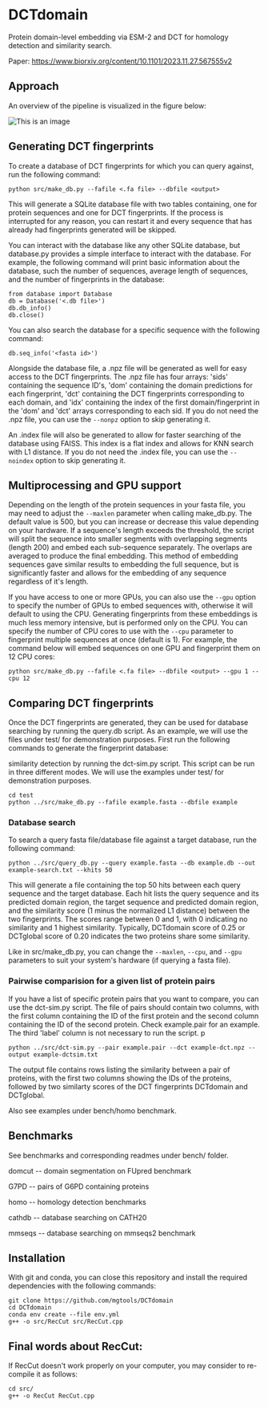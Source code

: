 # DCTdomain
Protein domain-level embedding via ESM-2 and DCT for homology detection and similarity search.

Paper: https://www.biorxiv.org/content/10.1101/2023.11.27.567555v2

## Approach
An overview of the pipeline is visualized in the figure below:

![This is an image](https://github.com/mgtools/DCTdomain/blob/main/misc/DCTdomain-diag.png)

## Generating DCT fingerprints
To create a database of DCT fingerprints for which you can query against, run the following command:

```
python src/make_db.py --fafile <.fa file> --dbfile <output>
```

This will generate a SQLite database file with two tables containing, one for protein sequences and one for DCT fingerprints. If the process is interrupted for any reason, you can restart it and every sequence that has already had fingerprints generated will be skipped.

You can interact with the database like any other SQLite database, but database.py provides a simple interface to interact with the database. For example, the following command will print basic information about the database, such the number of sequences, average length of sequences, and the number of fingerprints in the database:

```
from database import Database
db = Database('<.db file>')
db.db_info()
db.close()
```

You can also search the database for a specific sequence with the following command:

```
db.seq_info('<fasta id>')
```

Alongside the database file, a .npz file will be generated as well for easy access to the DCT fingerprints. The .npz file has four arrays: 'sids' containing the sequence ID's, 'dom' containing the domain predictions for each fingerprint, 'dct' containing the DCT fingerprints corresponding to each domain, and 'idx' containing the index of the first domain/fingerprint in the 'dom' and 'dct' arrays corresponding to each sid. If you do not need the .npz file, you can use the `--nonpz` option to skip generating it.

An .index file will also be generated to allow for faster searching of the database using FAISS. This index is a flat index and allows for KNN search with L1 distance. If you do not need the .index file, you can use the `--noindex` option to skip generating it.

## Multiprocessing and GPU support
Depending on the length of the protein sequences in your fasta file, you may need to adjust the `--maxlen` parameter when calling make_db.py. The default value is 500, but you can increase or decrease this value depending on your hardware. If a sequence's length exceeds the threshold, the script will split the sequence into smaller segments with overlapping segments (length 200) and embed each sub-sequence separately. The overlaps are averaged to produce the final embedding. This method of embedding sequences gave similar results to embedding the full sequence, but is significantly faster and allows for the embedding of any sequence regardless of it's length.

If you have access to one or more GPUs, you can also use the `--gpu` option to specify the number of GPUs to embed sequences with, otherwise it will default to using the CPU. Generating fingerprints from these embeddings is much less memory intensive, but is performed only on the CPU. You can specify the number of CPU cores to use with the `--cpu` parameter to fingerprint multiple sequences at once (default is 1). For example, the command below will embed sequences on one GPU and fingerprint them on 12 CPU cores:

```
python src/make_db.py --fafile <.fa file> --dbfile <output> --gpu 1 --cpu 12
```

## Comparing DCT fingerprints
Once the DCT fingerprints are generated, they can be used for database searching by running the query.db script. As an example, we will use the files under test/ for demonstration purposes. First run the following commands to generate the fingerprint database:

similarity detection by running the dct-sim.py script. This script can be run in three different modes. We will use the examples under test/ for demonstration purposes.

```
cd test
python ../src/make_db.py --fafile example.fasta --dbfile example
```

### Database search
To search a query fasta file/database file against a target database, run the following command:

```
python ../src/query_db.py --query example.fasta --db example.db --out example-search.txt --khits 50
```

This will generate a file containing the top 50 hits between each query sequence and the target database. Each hit lists the query sequence and its predicted domain region, the target sequence and predicted domain region, and the similarity score (1 minus the normalized L1 distance) between the two fingerprints. The scores range between 0 and 1, with 0 indicating no similarity and 1 highest similarity. Typically, DCTdomain score of 0.25 or DCTglobal score of 0.20 indicates the two proteins share some similarity. 


Like in src/make_db.py, you can change the `--maxlen`, `--cpu`, and `--gpu` parameters to suit your system's hardware (if querying a fasta file).

### Pairwise comparision for a given list of protein pairs
If you have a list of specific protein pairs that you want to compare, you can use the dct-sim.py script. The file of pairs should contain two columns, with the first column containing the ID of the first protein and the second column containing the ID of the second protein. Check example.pair for an example. The third 'label' column is not necessary to run the script.
p
```
python ../src/dct-sim.py --pair example.pair --dct example-dct.npz --output example-dctsim.txt 
```

The output file contains rows listing the similarity between a pair of proteins, with the first two columns showing the IDs of the proteins, followed by two similarty scores of the DCT fingerprints DCTdomain and DCTglobal.

Also see examples under bench/homo benchmark. 

## Benchmarks
See benchmarks and corresponding readmes under bench/ folder.

domcut -- domain segmentation on FUpred benchmark

G7PD -- pairs of G6PD containing proteins

homo -- homology detection benchmarks

cathdb -- database searching on CATH20

mmseqs -- database searching on mmseqs2 benchmark

## Installation
With git and conda, you can close this repository and install the required dependencies with the following commands:

```
git clone https://github.com/mgtools/DCTdomain
cd DCTdomain
conda env create --file env.yml
g++ -o src/RecCut src/RecCut.cpp
```

## Final words about RecCut:

If RecCut doesn't work properly on your computer, you may consider to re-compile it as follows:

```
cd src/
g++ -o RecCut RecCut.cpp
```

